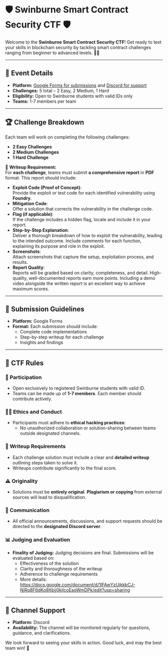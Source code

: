 # 🛡️ Swinburne Smart Contract Security CTF 🛡️

Welcome to the **Swinburne Smart Contract Security CTF**! Get ready to test your skills in blockchain security by tackling smart contract challenges ranging from beginner to advanced levels. 🧑‍💻

---

## 📅 Event Details

- **Platform:** [Google Forms for submissions](https://forms.gle/ExzvmiQ4yBokXt5T7) and [Discord for support](https://discord.gg/WNYU8uXhEc)
- **Challenges:** 5 total – 2 Easy, 2 Medium, 1 Hard
- **Eligibility:** Open to Swinburne students with valid IDs only
- **Teams:** 1-7 members per team

---

## 🏆 Challenge Breakdown

Each team will work on completing the following challenges:

- **2 Easy Challenges**
- **2 Medium Challenges**
- **1 Hard Challenge**

📄 **Writeup Requirement:**  
For **each challenge**, teams must submit **a comprehensive report** in **PDF** format. This report should include:

- **Exploit Code (Proof of Concept)**:  
  Provide the exploit or test code for each identified vulnerability using **Foundry**.
- **Mitigation Code**:  
  Offer a solution that corrects the vulnerability in the challenge code.
- **Flag (if applicable)**:  
  If the challenge includes a hidden flag, locate and include it in your report.
- **Step-by-Step Explanation**:  
  Deliver a thorough breakdown of how to exploit the vulnerability, leading to the intended outcome. Include comments for each function, explaining its purpose and role in the exploit.
- **Screenshots**:  
  Attach screenshots that capture the setup, exploitation process, and results.
- **Report Quality**:  
  Reports will be graded based on clarity, completeness, and detail. High-quality, well-documented reports earn more points. Including a demo video alongside the written report is an excellent way to achieve maximum scores.

---

## 📝 Submission Guidelines

- **Platform:** Google Forms
- **Format:** Each submission should include:
  - Complete code implementations
  - Step-by-step writeup for each challenge
  - Insights and findings

---

## 📜 CTF Rules

### 🔐 Participation
- Open exclusively to registered Swinburne students with valid ID.
- Teams can be made up of **1-7 members**. Each member should contribute actively.

### 👨‍💻 Ethics and Conduct
- Participants must adhere to **ethical hacking practices**:
  - No unauthorized collaboration or solution-sharing between teams outside designated channels.

### 📝 Writeup Requirements
- Each challenge solution must include a clear and **detailed writeup** outlining steps taken to solve it.
- Writeups contribute significantly to the final score.

### ⚠️ Originality
- Solutions must be **entirely original**. **Plagiarism or copying** from external sources will lead to disqualification.

### 💬 Communication
- All official announcements, discussions, and support requests should be directed to the **designated Discord server**.

### 📊 Judging and Evaluation
- **Finality of Judging:** Judging decisions are final. Submissions will be evaluated based on:
  - Effectiveness of the solution
  - Clarity and thoroughness of the writeup
  - Adherence to challenge requirements
  - More details: https://docs.google.com/document/d/1lFAwYzUjkkbCJ-NjRq8F6dKo9Xbjj0kjlcoEaoWmDPk/edit?usp=sharing 
---

## 💬 Channel Support

- **Platform:** Discord
- **Availability:** The channel will be monitored regularly for questions, guidance, and clarifications.

We look forward to seeing your skills in action. Good luck, and may the best team win! 🏅
